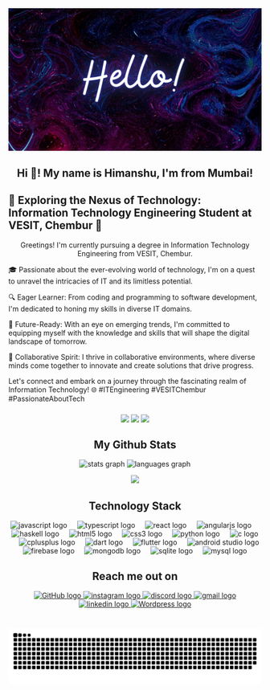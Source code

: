<div align="center">
  <img src=images/Hello!.jpg />
</div>

<h2 align="center">Hi 👋! My name is Himanshu, I'm from Mumbai! </h2>

<h2 >🌟 Exploring the Nexus of Technology: Information Technology Engineering Student at VESIT, Chembur 🌟</h2>

<p align="center">
  Greetings! I'm currently pursuing a degree in Information Technology Engineering from VESIT, Chembur.
</p>
<p>
🎓 Passionate about the ever-evolving world of technology, I'm on a quest to unravel the intricacies of IT and its limitless potential.
</p>

<p >
  🔍 Eager Learner: From coding and programming to software development, I'm dedicated to honing my skills in diverse IT domains.
</p>

<p >
  🚀 Future-Ready: With an eye on emerging trends, I'm committed to equipping myself with the knowledge and skills that will shape the digital landscape of tomorrow.
</p>

<p >
  🤝 Collaborative Spirit: I thrive in collaborative environments, where diverse minds come together to innovate and create solutions that drive progress.
</p>

<p >
  Let's connect and embark on a journey through the fascinating realm of Information Technology! 🌐 #ITEngineering #VESITChembur #PassionateAboutTech
</p>

###

<div align="center">


 <img src="https://badges.pufler.dev/visits/524himanshu/524himanshu"/> 
 <img src="https://badges.pufler.dev/repos/524himanshu"/>
 <img src="https://badges.pufler.dev/commits/monthly/524himanshu" />

</div>

###

<h2 align="center">
  My Github Stats
</h2>

<div align="center">
  <img src="https://github-readme-stats.vercel.app/api?username=524himanshu&hide_title=false&hide_rank=false&show_icons=true&include_all_commits=true&count_private=true&disable_animations=false&theme=dracula&locale=en&hide_border=false" height="150" alt="stats graph"  />
  <img src="https://github-readme-stats.vercel.app/api/top-langs?username=524himanshu&locale=en&hide_title=false&layout=compact&card_width=320&langs_count=5&theme=dracula&hide_border=false" height="150" alt="languages graph"  />


<p align = "center">
 <img  src="https://github-readme-streak-stats.herokuapp.com/?user=524himanshu&show_icons=true&locale=en&layout=compact&theme=radical&line_height=0" />
</p>
</div>


###

<h2 align="center">Technology Stack </h2>

<div align="center">
  <img src="https://cdn.jsdelivr.net/gh/devicons/devicon/icons/javascript/javascript-original.svg" height="30" alt="javascript logo"  />
  <img width="12" />
  <img src="https://cdn.jsdelivr.net/gh/devicons/devicon/icons/typescript/typescript-original.svg" height="30" alt="typescript logo"  />
  <img width="12" />
  <img src="https://cdn.jsdelivr.net/gh/devicons/devicon/icons/react/react-original.svg" height="30" alt="react logo"  />
  <img width="12" />
  <img src="https://cdn.jsdelivr.net/gh/devicons/devicon/icons/angularjs/angularjs-original.svg" height="30" alt="angularjs logo"  />
  <img width="12" />
  <img src="https://cdn.jsdelivr.net/gh/devicons/devicon/icons/haskell/haskell-original.svg" height="30" alt="haskell logo"  />
  <img width="12" />
  <img src="https://cdn.jsdelivr.net/gh/devicons/devicon/icons/html5/html5-original.svg" height="30" alt="html5 logo"  />
  <img width="12" />
  <img src="https://cdn.jsdelivr.net/gh/devicons/devicon/icons/css3/css3-original.svg" height="30" alt="css3 logo"  />
  <img width="12" />
  <img src="https://cdn.jsdelivr.net/gh/devicons/devicon/icons/python/python-original.svg" height="30" alt="python logo"  />
  <img width="12" />
  <img src="https://cdn.jsdelivr.net/gh/devicons/devicon/icons/c/c-original.svg" height="30" alt="c logo"  />
  <img width="12" />
  <img src="https://cdn.jsdelivr.net/gh/devicons/devicon/icons/cplusplus/cplusplus-original.svg" height="30" alt="cplusplus logo"  />
  <img width="12" />
  <img src="https://cdn.jsdelivr.net/gh/devicons/devicon/icons/dart/dart-original.svg" height="30" alt="dart logo"  />
  <img width="12" />
  <img src="https://cdn.jsdelivr.net/gh/devicons/devicon/icons/flutter/flutter-original.svg" height="30" alt="flutter logo"  />
  <img width="12" />
  <img src="https://cdn.jsdelivr.net/gh/devicons/devicon/icons/androidstudio/androidstudio-original.svg" height="30" alt="android studio logo"  />
  <img width="12" />
  <img src="https://cdn.jsdelivr.net/gh/devicons/devicon/icons/firebase/firebase-original.svg" height="30" alt="firebase logo"  />
  <img width="12" />
  <img src="https://cdn.jsdelivr.net/gh/devicons/devicon/icons/mongodb/mongodb-original.svg" height="30" alt="mongodb logo"  />
  <img width="12" />
  <img src="https://cdn.jsdelivr.net/gh/devicons/devicon/icons/sqlite/sqlite-original.svg" height="30" alt="sqlite logo"  />
  <img width="12" />
  <img src="https://cdn.jsdelivr.net/gh/devicons/devicon/icons/mysql/mysql-original.svg" height="30" alt="mysql logo"  />
  <img width="12" />
</div>

###

<h2 align="center">Reach me out on </h2>

<div align="center">
  <a href="https://github.com/524himanshu">
  <img src="https://img.shields.io/static/v1?message=GitHub&logo=GitHub&label=&color=181717&logoColor=white&labelColor=181717&style=for-the-badge" height="35" alt="GitHub logo" />
  </a>
  <a href="https://www.instagram.com/himanshumenghani524/">
  <img src="https://img.shields.io/static/v1?message=Instagram&logo=instagram&label=&color=E4405F&logoColor=white&labelColor=&style=for-the-badge" height="35" alt="instagram logo"  />
  </a>
  <a href="https://discord.com/users/922778102864691220">
  <img src="https://img.shields.io/static/v1?message=Discord&logo=discord&label=&color=7289DA&logoColor=white&labelColor=&style=for-the-badge" height="35" alt="discord logo"  />
  </a>
  <a href="mailto: 2021.himanshu.menghani@ves.ac.in">
  <img src="https://img.shields.io/static/v1?message=Gmail&logo=gmail&label=&color=D14836&logoColor=white&labelColor=&style=for-the-badge" height="35" alt="gmail logo"  />
  </a>
  <a href="https://www.linkedin.com/in/himanshumenghani524/">
  <img src="https://img.shields.io/static/v1?message=LinkedIn&logo=linkedin&label=&color=0077B5&logoColor=white&labelColor=&style=for-the-badge" height="35" alt="linkedin logo"  />
  </a>
  <a href="https://wordpress.com/read/feeds/136820917">
  <img src="https://img.shields.io/badge/Wordpress-21759B?style=for-the-badge&logo=wordpress&logoColor=white" height="35" alt="Wordpress logo"  />
  </a>
</div>

###

<br clear="both">

<img src="https://raw.githubusercontent.com/524himanshu/524himanshu/output/snake.svg" alt="Snake animation" />

###
